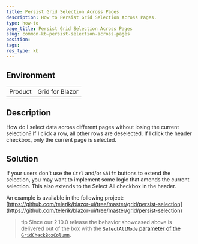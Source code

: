 ```yaml
---
title: Persist Grid Selection Across Pages
description: How to Persist Grid Selection Across Pages.
type: how-to
page_title: Persist Grid Selection Across Pages
slug: common-kb-persist-selection-across-pages
position:
tags:
res_type: kb
---
```


## Environment

<table>
    <tbody>
        <tr>
            <td>Product</td>
            <td>Grid for Blazor</td>
        </tr>
    </tbody>
</table>


## Description

How do I select data across different pages without losing the current selection? If I click a row, all other rows are deselected. If I click the header checkbox, only the current page is selected.


## Solution

If your users don't use the `Ctrl` and/or `Shift` buttons to extend the selection, you may want to implement some logic that amends the current selection. This also extends to the Select All checkbox in the header.

An example is available in the following project: [https://github.com/telerik/blazor-ui/tree/master/grid/persist-selection](https://github.com/telerik/blazor-ui/tree/master/grid/persist-selection)

>tip Since our 2.10.0 release the behavior showcased above is delivered out of the box with the [`SelectAllMode` parameter of the `GridCheckBoxColumn`](slug://components/grid/columns/checkbox).
